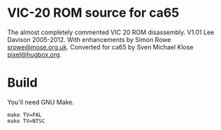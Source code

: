 VIC-20 ROM source for ca65
==========================

The almost completely commented VIC 20 ROM disassembly. V1.01 Lee Davison 2005-2012.
With enhancements by Simon Rowe <srowe@mose.org.uk>.
Converted for ca65 by Sven Michael Klose <pixel@hugbox.org>.

# Build

You'll need GNU Make.

```
make TV=PAL
make TV=NTSC
```
